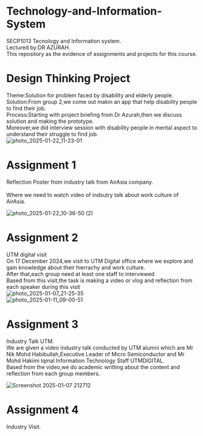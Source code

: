 # Technology-and-Information-System
SECP1013 Tecnology and Information system.<br/> 
Lectured by:DR AZURAH.<br/> 
This repository as the evidence of assignments and projects for this course.<br/> 
# Design Thinking Project 
Theme:Solution for problem faced by disability and elderly people.<br/>
Solution:From group 2,we come out makin an app that help disability people to find their job.<br/>
Process:Starting with project briefing from Dr Azurah,then we discuss solution and making the prototype.<br/>
Moreover,we did interview session with disability people in mental aspect to understand their struggle to find job.<br/>
![photo_2025-01-22_11-23-01](https://github.com/user-attachments/assets/2d43bdee-efed-425d-a6be-f8262c6dc2c9)

# Assignment 1
Reflection Poster from industry talk from AirAsia company.<br/>  
Where we need to watch video of indsutry talk about work culture of AirAsia.

![photo_2025-01-22_10-36-50 (2)](https://github.com/user-attachments/assets/daa860ed-d72c-46c4-af6b-3dc5a28dbe88)


# Assignment 2
UTM digital visit<br/> 
On 17 December 2024,we visit to UTM Digital office where we explore and gain knowledge about their hierrachy and work culture.<br/>
After that,each group need at least one staff to interviewed<br/> 
Based from this visit,the task is making a video or vlog and reflection from each speaker during this visit<br/>
![photo_2025-01-07_21-25-35](https://github.com/user-attachments/assets/a9dec067-4212-416d-89d5-824445d726c7)
<br/>
![photo_2025-01-11_09-00-51](https://github.com/user-attachments/assets/c7ed2fbe-1eb0-43b6-990b-27990d4afd68)


# Assignment 3
Industry Talk UTM. <br/>
We are given a video industry talk conducted by UTM alumni which are Mr Nik Mohd Habibullah,Executive Leader of Micro Semiconductor and Mr Mohd Hakimi Iqmal Information Technology Staff UTMDIGITAL. <br/>
Based from the video,we do academic writting about the content and reflection from each group members.<br/>

![Screenshot 2025-01-07 212712](https://github.com/user-attachments/assets/aacce279-cf2b-4c66-89e4-ee3c240a4f3d)

# Assignment 4
Industry Visit.

